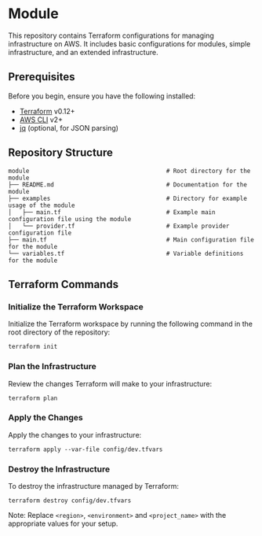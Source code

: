 # Module

This repository contains Terraform configurations for managing infrastructure on AWS. It includes basic configurations for modules, simple infrastructure, and an extended infrastructure.

## Prerequisites

Before you begin, ensure you have the following installed:

- [Terraform](https://www.terraform.io/downloads.html) v0.12+
- [AWS CLI](https://aws.amazon.com/cli/) v2+
- [jq](https://stedolan.github.io/jq/) (optional, for JSON parsing)

## Repository Structure

```plaintext
module                                       # Root directory for the module
├── README.md                                # Documentation for the module
├── examples                                 # Directory for example usage of the module
│   ├── main.tf                              # Example main configuration file using the module
│   └── provider.tf                          # Example provider configuration file
├── main.tf                                  # Main configuration file for the module
└── variables.tf                             # Variable definitions for the module

```




## Terraform Commands

### Initialize the Terraform Workspace
Initialize the Terraform workspace by running the following command in the root directory of the repository:

```
terraform init
```

### Plan the Infrastructure
Review the changes Terraform will make to your infrastructure:

```
terraform plan
```

### Apply the Changes
Apply the changes to your infrastructure:

```
terraform apply --var-file config/dev.tfvars
```
### Destroy the Infrastructure
To destroy the infrastructure managed by Terraform:


```
terraform destroy config/dev.tfvars
```


Note: Replace `<region>`, `<environment>` and `<project_name>` with the appropriate values for your setup.
